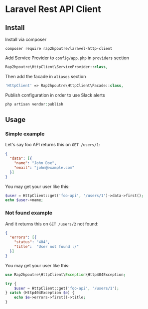 # Laravel Rest API Client

## Install

Install via composer
```
composer require rap2hpoutre/laravel-http-client
```
Add Service Provider to `config/app.php` in `providers` section
```php
Rap2hpoutre\HttpClient\ServiceProvider::class,
```

Then add the facade in `aliases` section
```php
'HttpClient' => Rap2hpoutre\HttpClient\Facade::class,
```

Publish configuration in order to use Slack alerts
```php
php artisan vendor:publish
```

## Usage

### Simple example
Let's say foo API returns this on `GET /users/1`: 
```json
{
  "data": [{
    "name": "John Doe",
    "email": "john@example.com"
  }]
}
```

You may get your user like this:
```php
$user = HttpClient::get('foo-api', '/users/1')->data->first();
echo $user->name;
```

### Not found example
And it returns this on `GET /users/2` not found: 
```json
{
  "errors": [{
    "status": "404",
    "title":  "User not found :/"
  }]
}
```

You may get your user like this:
```php
use Rap2hpoutre\HttpClient\Exception\Http404Exception;

try {
    $user = HttpClient::get('foo-api', '/users/1');
} catch (Http404Exception $e) {
    echo $e->errors->first()->title;
}

```

